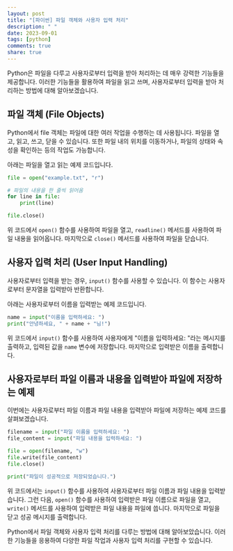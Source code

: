 ```yaml
---
layout: post
title: "[파이썬] 파일 객체와 사용자 입력 처리"
description: " "
date: 2023-09-01
tags: [python]
comments: true
share: true
---
```


Python은 파일을 다루고 사용자로부터 입력을 받아 처리하는 데 매우 강력한 기능들을 제공합니다. 이러한 기능들을 활용하여 파일을 읽고 쓰며, 사용자로부터 입력을 받아 처리하는 방법에 대해 알아보겠습니다.

## 파일 객체 (File Objects)

Python에서 file 객체는 파일에 대한 여러 작업을 수행하는 데 사용됩니다. 파일을 열고, 읽고, 쓰고, 닫을 수 있습니다. 또한 파일 내의 위치를 이동하거나, 파일의 상태와 속성을 확인하는 등의 작업도 가능합니다.

아래는 파일을 열고 읽는 예제 코드입니다.

```python
file = open("example.txt", "r")

# 파일의 내용을 한 줄씩 읽어옴
for line in file:
    print(line)

file.close()
```

위 코드에서 `open()` 함수를 사용하여 파일을 열고, `readline()` 메서드를 사용하여 파일 내용을 읽어옵니다. 마지막으로 `close()` 메서드를 사용하여 파일을 닫습니다.

## 사용자 입력 처리 (User Input Handling)

사용자로부터 입력을 받는 경우, `input()` 함수를 사용할 수 있습니다. 이 함수는 사용자로부터 문자열을 입력받아 반환합니다.

아래는 사용자로부터 이름을 입력받는 예제 코드입니다.

```python
name = input("이름을 입력하세요: ")
print("안녕하세요, " + name + "님!")
```
위 코드에서 `input()` 함수를 사용하여 사용자에게 "이름을 입력하세요: "라는 메시지를 출력하고, 입력된 값을 `name` 변수에 저장합니다. 마지막으로 입력받은 이름을 출력합니다.

## 사용자로부터 파일 이름과 내용을 입력받아 파일에 저장하는 예제

이번에는 사용자로부터 파일 이름과 파일 내용을 입력받아 파일에 저장하는 예제 코드를 살펴보겠습니다.

```python
filename = input("파일 이름을 입력하세요: ")
file_content = input("파일 내용을 입력하세요: ")

file = open(filename, "w")
file.write(file_content)
file.close()

print("파일이 성공적으로 저장되었습니다.")
```

위 코드에서는 `input()` 함수를 사용하여 사용자로부터 파일 이름과 파일 내용을 입력받습니다. 그런 다음, `open()` 함수를 사용하여 입력받은 파일 이름으로 파일을 열고, `write()` 메서드를 사용하여 입력받은 파일 내용을 파일에 씁니다. 마지막으로 파일을 닫고 성공 메시지를 출력합니다.

Python에서 파일 객체와 사용자 입력 처리를 다루는 방법에 대해 알아보았습니다. 이러한 기능들을 응용하여 다양한 파일 작업과 사용자 입력 처리를 구현할 수 있습니다.